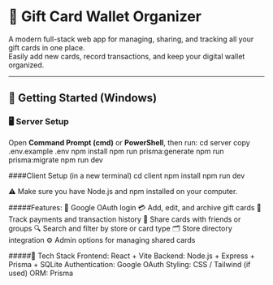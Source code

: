 # 🎁 Gift Card Wallet Organizer

A modern full-stack web app for managing, sharing, and tracking all your gift cards in one place.  
Easily add new cards, record transactions, and keep your digital wallet organized.

---

## 🚀 Getting Started (Windows)

### 🖥️ Server Setup
Open **Command Prompt (cmd)** or **PowerShell**, then run:
cd server
copy .env.example .env
npm install
npm run prisma:generate
npm run prisma:migrate
npm run dev


####Client Setup (in a new terminal)
cd client
npm install
npm run dev

⚠️ Make sure you have Node.js and npm installed on your computer.

#####Features:
🔐 Google OAuth login
💳 Add, edit, and archive gift cards
🧾 Track payments and transaction history
👥 Share cards with friends or groups
🔍 Search and filter by store or card type
🗂️ Store directory integration
⚙️ Admin options for managing shared cards

#####🧰 Tech Stack
Frontend: React + Vite
Backend: Node.js + Express + Prisma + SQLite
Authentication: Google OAuth
Styling: CSS / Tailwind (if used)
ORM: Prisma
